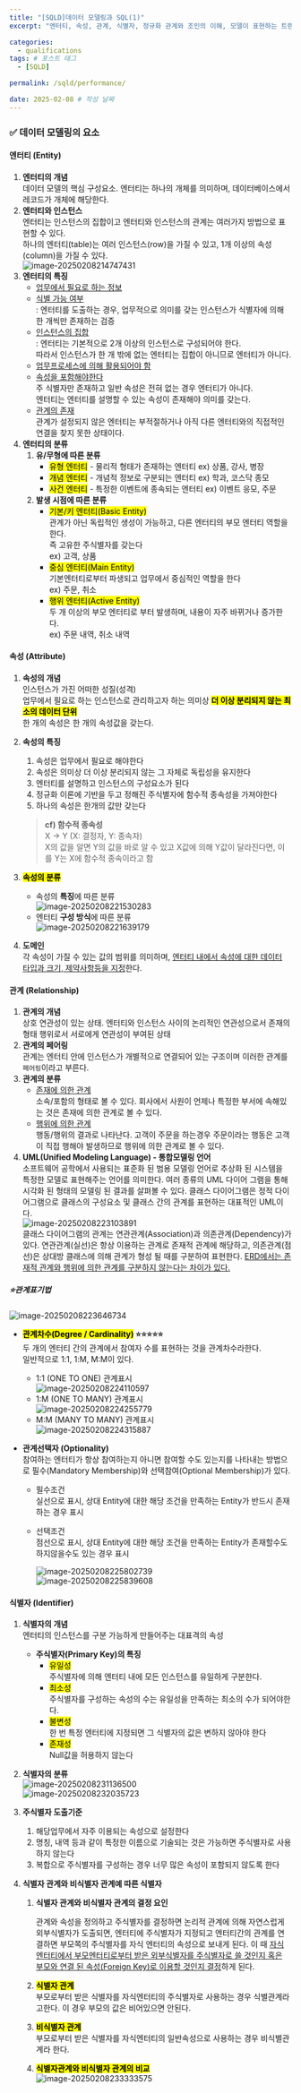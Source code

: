 ```yaml
---
title: "[SQLD]데이터 모델링과 SQL(1)"
excerpt: "엔터티, 속성, 관계, 식별자, 정규화 관계와 조인의 이해, 모델이 표현하는 트랜잭션의 이해, null 속성의 이해, 본질식별자와 인조식별자"

categories:
  - qualifications
tags: # 포스트 태그
  - [SQLD] 

permalink: /sqld/performance/

date: 2025-02-08 # 작성 날짜
---
```


### ✅ 데이터 모델링의 요소

#### 엔터티 (Entity)

1. **엔터티의 개념**<br>
   데이터 모델의 핵심 구성요소. 엔터티는 하나의 개체를 의미하며, 데이터베이스에서 레코드가 개체에 해당한다.
2. **엔터티와 인스턴스**<br>엔터티는 인스턴스의 집합이고 엔터티와 인스턴스의 관계는 여러가지 방법으로 표현할 수 있다.<br>하나의 엔터티(table)는 여러 인스턴스(row)을 가질 수 있고, 1개 이상의 속성(column)을 가질 수 있다.<br>![image-20250208214747431]({{site.url}}/images/2025-02-08-sqld2/image-20250208214747431.png)
3. **엔터티의 특징**
   - <u>업무에서 필요로 하는 정보</u>
   - <u>식별 가능 여부</u><br> : 엔터티를 도출하는 경우, 업무적으로 의미를 갖는 인스턴스가 식별자에 의해 한 개씩만 존재하는 검증
   - <u>인스턴스의 집합</u><br> : 엔터티는 기본적으로 2개 이상의 인스턴스로 구성되어야 한다.<br>따라서 인스턴스가 한 개 밖에 없는 엔터티는 집합이 아니므로 엔터티가 아니다.
   - <u>업무프로세스에 의해 활용되어야 함</u>
   - <u>속성을 포함해야한다</u><br>주 식별자만 존재하고 일반 속성은 전혀 없는 경우 엔터티가 아니다.<br>엔터티는 엔터티를 설명할 수 있는 속성이 존재해야 의미를 갖는다.
   - <u>관계의 존재</u><Br>관계가 설정되지 않은 엔터티는 부적절하거나 아직 다른 엔터티와의 직접적인 연결을 찾지 못한 상태이다.
4. **엔터티의 분류**
   1. **유/무형에 따른 분류**
      - <mark>유형 엔터티</mark> - 물리적 형태가 존재하는 엔터티 ex) 상품, 강사, 병장
      - <mark>개념 엔터티</mark> - 개념적 정보로 구분되는 엔터티 ex) 학과, 코스닥 종모
      - <mark>사건 엔터티</mark> - 특정한 이벤트에 종속되는 엔터티 ex) 이벤트 응모, 주문 
   2. **발생 시점에 따른 분류**
      - <mark>기본/키 엔터티(Basic Entity)</mark><br>관계가 아닌 독립적인 생성이 가능하고, 다른 엔터티의 부모 엔터티 역할을한다.<br>즉 고유한 주식별자를 갖는다<br>ex) 고객, 상품
      - <mark>중심 엔터티(Main Entity)</mark><br>기본엔터티로부터 파생되고 업무에서 중심적인 역할을 한다<br>ex) 주문, 취소
      - <mark>행위 엔터티(Active Entity)</mark><br>두 개 이상의 부모 엔터티로 부터 발생하며, 내용이 자주 바뀌거나 증가한다.<br>ex) 주문 내역, 취소 내역

#### 속성 (Attribute)

1. **속성의 개념**<br>인스턴스가 가진 어떠한 성질(성격)<br>업무에서 필요로 하는 인스턴스로 관리하고자 하는 의미상 **<mark>더 이상 분리되지 않는 최소의 데이터 단위</mark>**<br>한 개의 속성은 한 개의 속성값을 갖는다.

2. **속성의 특징**

   1. 속성은 업무에서 필요로 해야한다
   2. 속성은 의미상 더 이상 분리되지 않는 그 자체로 독립성을 유지한다
   3. 엔터티를 설명하고 인스턴스의 구성요소가 된다
   4. 정규화 이론에 기반을 두고 정해진 주식별자에 함수적 종속성을 가져야한다
   5. 하나의 속성은 한개의 값만 갖는다

   > **cf) 함수적 종속성** <br>X → Y (X: 결정자, Y: 종속자)<br>X의 값을 알면 Y의 값을 바로 알 수 있고 X값에 의해 Y값이 달라진다면, 이를 Y는 X에 함수적 종속이라고 함

3. **<mark>속성의 분류</mark>**

   - 속성의 **특징**에 따른 분류<br>
     ![image-20250208221530283]({{site.url}}/images/2025-02-08-sqld2/image-20250208221530283.png)
   - 엔터티 **구성 방식**에 따른 분류<br>![image-20250208221639179]({{site.url}}/images/2025-02-08-sqld2/image-20250208221639179.png)

4. **도메인**<br>각 속성이 가질 수 있는 값의 범위를 의미하며, <u>엔터티 내에서 속성에 대한 데이터 타입과 크기, 제약사항등을 지정</u>한다.

#### 관계 (Relationship)

1. **관계의 개념**<br>상호 연관성이 있는 상태. 엔터티와 인스턴스 사이의 논리적인 연관성으로서 존재의 형태 행위로서 서로에게 연관성이 부여된 상태
2. **관계의 페어링**<br>관계는 엔터티 안에 인스턴스가 개별적으로 연결되어 있는 구조이며 이러한 관계를 `페어링`이라고 부른다. 
3. **관계의 분류**
   - <u>존재에 의한 관계</u><br>소속/포함의 형태로 볼 수 있다. 회사에서 사원이 언제나 특정한 부서에 속해있는 것은 존재에 의한 관계로 볼 수 있다.
   - <u>행위에 의한 관계</u><br>행동/행위의 결과로 나타난다. 고객이 주문을 하는경우 주문이라는 행동은 고객이 직접 행해야 발생하므로 행위에 의한 관계로 볼 수 있다.
4. **UML(Unified Modeling Language) - 통합모델링 언어**<br>소프트웨어 공학에서 사용되는 표준화 된 범용 모델링 언어로 추상화 된 시스템을 특정한 모델로 표현해주는 언어를 의미한다. 여러 종류의 UML 다이어 그램을 통해 시각화 된 형태의 모델링 된 결과를 살펴볼 수 있다. 클래스 다이어그램은 정적 다이어그램으로 클래스의 구성요소 및 클래스 간의 관계를 표현하는 대표적인 UML이다.<br>![image-20250208223103891](../../images/2025-02-08-sqld2/image-20250208223103891.png)<br>클래스 다이어그램의 관계는 연관관계(Association)과 의존관계(Dependency)가 있다. 연관관계(실선)은 항상 이용하는 관계로 존재적 관계에 해당하고, 의존관계(점선)은 상대방 클래스에 의해 관계가 형성 될 때를 구분하여 표현한다. <u>ERD에서는 존재적 관계와 행위에 의한 관계를 구분하지 않는다는 차이가 있다.</u>

##### ⭐️관계표기법

![image-20250208223646734]({{site.url}}/images/2025-02-08-sqld2/image-20250208223646734.png)

- **<mark>관계차수(Degree / Cardinality)</mark> ⭐️⭐️⭐️⭐️⭐️**<br>두 개의 엔터티 간의 관계에서 참여자 수를 표현하는 것을 관계차수라한다. <br>일반적으로 1:1, 1:M, M:M이 있다.

  - 1:1 (ONE TO ONE) 관계표시<br>![image-20250208224110597](../../images/2025-02-08-sqld2/image-20250208224110597.png)
  - 1:M (ONE TO MANY) 관계표시<br>![image-20250208224255779](../../images/2025-02-08-sqld2/image-20250208224255779.png)
  - M:M (MANY TO MANY) 관계표시<br>![image-20250208224315887](../../images/2025-02-08-sqld2/image-20250208224315887.png)

- **관계선택자 (Optionality)**<br>참여하는 엔터티가 항상 참여하는지 아니면 참여할 수도 있는지를 나타내는 방법으로 필수(Mandatory Membership)와 선택참여(Optional Membership)가 있다.

  - 필수조건<br>실선으로 표시, 상대 Entity에 대한 해당 조건을 만족하는 Entity가 반드시 존재하는 경우 표시 

  - 선택조건<br>점선으로 표시, 상대 Entity에 대한 해당 조건을 만족하는 Entity가 존재할수도 하지않을수도 있는 경우 표시

    ![image-20250208225802739](../../images/2025-02-08-sqld2/image-20250208225802739.png)<br>![image-20250208225839608](../../images/2025-02-08-sqld2/image-20250208225839608.png)

#### 식별자 (Identifier)

1. **식별자의 개념**<br>엔터티의 인스턴스를 구분 가능하게 만들어주는 대표격의 속성
   - **주식별자(Primary Key)의 특징**
     - <mark>유일성</mark><br>주식별자에 의해 엔터티 내에 모든 인스턴스를 유일하게 구분한다.
     - <mark>최소성</mark><br>주식별자를 구성하는 속성의 수는 유일성을 만족하는 최소의 수가 되어야한다.
     - <mark>불변성</mark><br>한 번 특정 엔터티에 지정되면 그 식별자의 값은 변하지 않아야 한다
     - <mark>존재성</mark><br>Null값을 허용하지 않는다
2. **식별자의 분류**<Br>![image-20250208231136500]({{site.url}}/images/2025-02-08-sqld2/image-20250208231136500.png)<br>![image-20250208232035723]({{site.url}}/images/2025-02-08-sqld2/image-20250208232035723.png)

3. **주식별자 도출기준**

   1. 해당업무에서 자주 이용되는 속성으로 설정한다
   2. 명칭, 내역 등과 같이 특정한 이름으로 기술되는 것은 가능하면 주식별자로 사용하지 않는다
   3. 복합으로 주식별자를 구성하는 경우 너무 많은 속성이 포함되지 않도록 한다

4. **식별자 관계와 비식별자 관계예 따른 식별자**

   1. **식별자 관계와 비식별자 관계의 결정 요인**<br>

      관계와 속성을 정의하고 주식별자를 결정하면 논리적 관계에 의해 자연스럽게 외부식별자가 도출되면, 엔터티에 주식별자가 지정되고 엔터티간의 관계를 연결하면 부모쪽의 주식별자를 자식 엔터티의 속성으로 보내게 된다. 이 때 <u>자식 엔터티에서 부모엔터티로부터 받은 외부식별자를 주식별자로 쓸 것인지 혹은 부모와 연결 된 속성(Foreign Key)로 이용할 것인지 결정</u>하게 된다.

   2. **<mark>식별자 관계</mark>**<br>부모로부터 받은 식별자를 자식엔터티의 주식별자로 사용하는 경우 식별관계라고한다. 이 경우 부모의 값은 비어있으면 안된다.

   3. **<mark>비식별자 관계</mark>**<br>부모로부터 받은 식별자를 자식엔터티의 일반속성으로 사용하는 경우 비식별관계라 한다.

   4. **<mark>식별자관계와 비식별자 관계의 비교</mark>**<br>![image-20250208233333575](../../images/2025-02-08-sqld2/image-20250208233333575.png)

      
